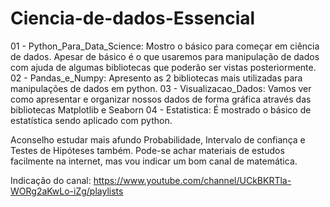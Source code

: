 # Ciencia-de-dados-Essencial

01 - Python_Para_Data_Science: Mostro o básico para começar em ciência de dados. Apesar de básico é o que usaremos para manipulação de dados com ajuda de algumas bibliotecas que poderão ser vistas posteriormente.
02 - Pandas_e_Numpy: Apresento as 2 bibliotecas mais utilizadas para manipulações de dados em python.
03 - Visualizacao_Dados: Vamos ver como apresentar e organizar nossos dados de forma gráfica através das bibliotecas Matplotlib e Seaborn
04 - Estatistica: É mostrado o básico de estatística sendo aplicado com python.

Aconselho estudar mais afundo Probabilidade, Intervalo de confiança e Testes de Hipóteses também. Pode-se achar materiais de estudos facilmente na internet, mas vou indicar um bom canal de matemática.

Indicação do canal: https://www.youtube.com/channel/UCkBKRTla-WORg2aKwLo-iZg/playlists
